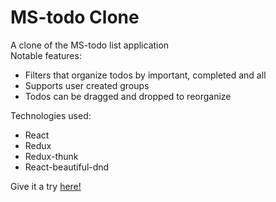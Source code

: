 # MS-todo Clone

A clone of the MS-todo list application  
Notable features:

- Filters that organize todos by important, completed and all
- Supports user created groups
- Todos can be dragged and dropped to reorganize

Technologies used:

- React
- Redux
- Redux-thunk
- React-beautiful-dnd

Give it a try [here!](https://jamesdebnam.github.io/todo/)
